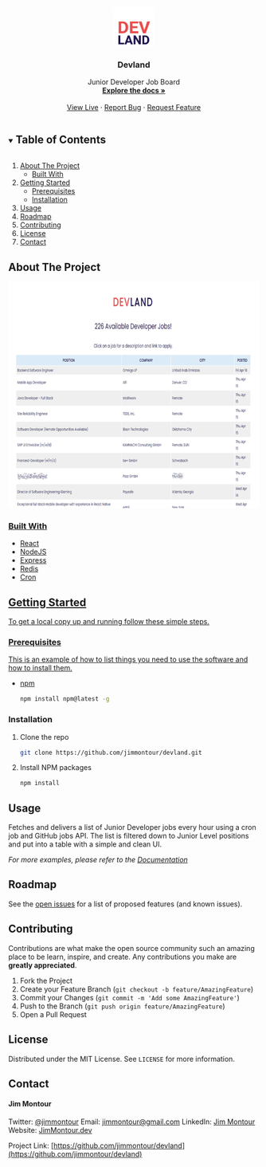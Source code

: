 <!-- PROJECT LOGO -->
<br />
<p align="center">
  <a href="https://github.com/jimmontour/devland">
    <img src="images/logo.png" alt="Logo" width="80" height="80">
  </a>

  <h3 align="center">Devland</h3>

  <p align="center">
    Junior Developer Job Board
    <br />
    <a href="https://github.com/jimmontour/devland"><strong>Explore the docs »</strong></a>
    <br />
    <br />
    <a href="https://devland.dev/">View Live</a>
    ·
    <a href="https://github.com/jimmontour/devland/issues">Report Bug</a>
    ·
    <a href="https://github.com/jimmontour/devland/issues">Request Feature</a>
  </p>
</p>

<!-- TABLE OF CONTENTS -->
<details open="open">
  <summary><h2 style="display: inline-block">Table of Contents</h2></summary>
  <ol>
    <li>
      <a href="#about-the-project">About The Project</a>
      <ul>
        <li><a href="#built-with">Built With</a></li>
      </ul>
    </li>
    <li>
      <a href="#getting-started">Getting Started</a>
      <ul>
        <li><a href="#prerequisites">Prerequisites</a></li>
        <li><a href="#installation">Installation</a></li>
      </ul>
    </li>
    <li><a href="#usage">Usage</a></li>
    <li><a href="#roadmap">Roadmap</a></li>
    <li><a href="#contributing">Contributing</a></li>
    <li><a href="#license">License</a></li>
    <li><a href="#contact">Contact</a></li>
  </ol>
</details>

<!-- ABOUT THE PROJECT -->

## About The Project

<a href="https://github.com/jimmontour/devland">
    <img src="images/screenshot.png" alt="Logo" width="745" height="454">

### Built With

- React
- NodeJS
- Express
- Redis
- Cron

<!-- GETTING STARTED -->

## Getting Started

To get a local copy up and running follow these simple steps.

### Prerequisites

This is an example of how to list things you need to use the software and how to install them.

- npm

  ```sh
  npm install npm@latest -g
  ```

### Installation

1. Clone the repo

   ```sh
   git clone https://github.com/jimmontour/devland.git
   ```

2. Install NPM packages

   ```sh
   npm install
   ```

<!-- USAGE EXAMPLES -->

## Usage

Fetches and delivers a list of Junior Developer jobs every hour using a cron job and GitHub jobs API. The list is filtered down to Junior Level positions and put into a table with a simple and clean UI.

_For more examples, please refer to the [Documentation](https://example.com)_

<!-- ROADMAP -->

## Roadmap

See the [open issues](https://github.com/jimmontour/devland/issues) for a list of proposed features (and known issues).

<!-- CONTRIBUTING -->

## Contributing

Contributions are what make the open source community such an amazing place to be learn, inspire, and create. Any contributions you make are **greatly appreciated**.

1. Fork the Project
2. Create your Feature Branch (`git checkout -b feature/AmazingFeature`)
3. Commit your Changes (`git commit -m 'Add some AmazingFeature'`)
4. Push to the Branch (`git push origin feature/AmazingFeature`)
5. Open a Pull Request

<!-- LICENSE -->

## License

Distributed under the MIT License. See `LICENSE` for more information.

<!-- CONTACT -->

## Contact

#### Jim Montour

Twitter: [@jimmontour](https://twitter.com/jimmontour)
Email: jimmontour@gmail.com
LinkedIn: [Jim Montour](https://linkedin.com/jimmontour)
Website: [JimMontour.dev](https://jimmontour.dev)

Project Link: [https://github.com/jimmontour/devland](https://github.com/jimmontour/devland)
